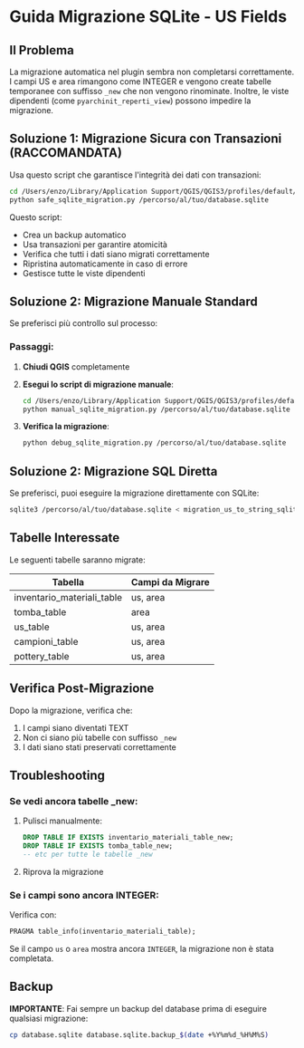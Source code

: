 # Guida Migrazione SQLite - US Fields

## Il Problema

La migrazione automatica nel plugin sembra non completarsi correttamente. I campi US e area rimangono come INTEGER e vengono create tabelle temporanee con suffisso `_new` che non vengono rinominate. Inoltre, le viste dipendenti (come `pyarchinit_reperti_view`) possono impedire la migrazione.

## Soluzione 1: Migrazione Sicura con Transazioni (RACCOMANDATA)

Usa questo script che garantisce l'integrità dei dati con transazioni:

```bash
cd /Users/enzo/Library/Application Support/QGIS/QGIS3/profiles/default/python/plugins/pyarchinit/scripts
python safe_sqlite_migration.py /percorso/al/tuo/database.sqlite
```

Questo script:
- Crea un backup automatico
- Usa transazioni per garantire atomicità
- Verifica che tutti i dati siano migrati correttamente
- Ripristina automaticamente in caso di errore
- Gestisce tutte le viste dipendenti

## Soluzione 2: Migrazione Manuale Standard

Se preferisci più controllo sul processo:

### Passaggi:

1. **Chiudi QGIS** completamente

2. **Esegui lo script di migrazione manuale**:
   ```bash
   cd /Users/enzo/Library/Application Support/QGIS/QGIS3/profiles/default/python/plugins/pyarchinit/scripts
   python manual_sqlite_migration.py /percorso/al/tuo/database.sqlite
   ```

3. **Verifica la migrazione**:
   ```bash
   python debug_sqlite_migration.py /percorso/al/tuo/database.sqlite
   ```

## Soluzione 2: Migrazione SQL Diretta

Se preferisci, puoi eseguire la migrazione direttamente con SQLite:

```bash
sqlite3 /percorso/al/tuo/database.sqlite < migration_us_to_string_sqlite_fixed.sql
```

## Tabelle Interessate

Le seguenti tabelle saranno migrate:

| Tabella | Campi da Migrare |
|---------|------------------|
| inventario_materiali_table | us, area |
| tomba_table | area |
| us_table | us, area |
| campioni_table | us, area |
| pottery_table | us, area |

## Verifica Post-Migrazione

Dopo la migrazione, verifica che:
1. I campi siano diventati TEXT
2. Non ci siano più tabelle con suffisso `_new`
3. I dati siano stati preservati correttamente

## Troubleshooting

### Se vedi ancora tabelle _new:

1. Pulisci manualmente:
   ```sql
   DROP TABLE IF EXISTS inventario_materiali_table_new;
   DROP TABLE IF EXISTS tomba_table_new;
   -- etc per tutte le tabelle _new
   ```

2. Riprova la migrazione

### Se i campi sono ancora INTEGER:

Verifica con:
```sql
PRAGMA table_info(inventario_materiali_table);
```

Se il campo `us` o `area` mostra ancora `INTEGER`, la migrazione non è stata completata.

## Backup

**IMPORTANTE**: Fai sempre un backup del database prima di eseguire qualsiasi migrazione:

```bash
cp database.sqlite database.sqlite.backup_$(date +%Y%m%d_%H%M%S)
```